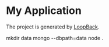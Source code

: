 # My Application

The project is generated by [LoopBack](http://loopback.io).

mkdir data
mongo --dbpath=data
node .